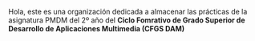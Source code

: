 Hola, este es una organización dedicada a almacenar las prácticas de la asignatura PMDM
del 2º año del **Ciclo Fomrativo de Grado Superior de Desarrollo de Aplicaciones Multimedia (CFGS DAM)**
